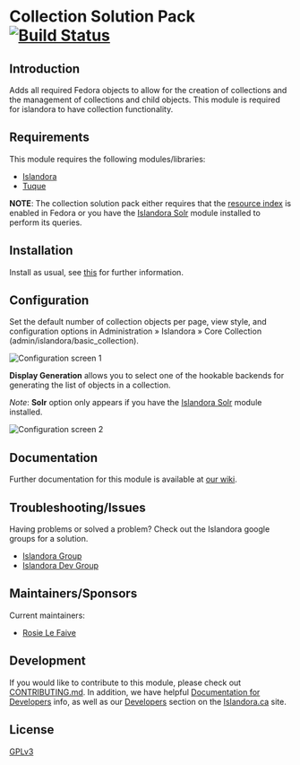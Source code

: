 # Collection Solution Pack [![Build Status](https://travis-ci.org/Islandora/islandora_solution_pack_collection.png?branch=7.x)](https://travis-ci.org/Islandora/islandora_solution_pack_collection)

## Introduction

Adds all required Fedora objects to allow for the creation of collections and the management of collections and child objects.
This module is required for islandora to have collection functionality.

## Requirements

This module requires the following modules/libraries:

* [Islandora](https://github.com/islandora/islandora)
* [Tuque](https://github.com/islandora/tuque)

**NOTE**: The collection solution pack either requires that the [resource index](https://wiki.duraspace.org/display/FEDORA37/Resource+Index) is enabled in Fedora or you have the [Islandora Solr](https://github.com/islandora/islandora_solr_search) module installed to perform its queries.

## Installation

Install as usual, see [this](https://drupal.org/documentation/install/modules-themes/modules-7) for further information.

## Configuration

Set the default number of collection objects per page, view style, and configuration options in Administration » Islandora » Core Collection (admin/islandora/basic_collection).

![Configuration screen 1](https://user-images.githubusercontent.com/2857697/39012304-aefb387a-43d9-11e8-8077-9146dcff2ef5.jpg)

**Display Generation** allows you to select one of the hookable backends for generating the list of objects in a collection. 

_Note_: **Solr** option only appears if you have the [Islandora Solr](https://github.com/islandora/islandora_solr_search) module installed.

![Configuration screen 2](https://user-images.githubusercontent.com/2857697/39012313-b1262678-43d9-11e8-988b-f62c0fb0d5b5.jpg)

## Documentation

Further documentation for this module is available at [our wiki](https://wiki.duraspace.org/display/ISLANDORA/Collection+Solution+Pack).

## Troubleshooting/Issues

Having problems or solved a problem? Check out the Islandora google groups for a solution.

* [Islandora Group](https://groups.google.com/forum/?hl=en&fromgroups#!forum/islandora)
* [Islandora Dev Group](https://groups.google.com/forum/?hl=en&fromgroups#!forum/islandora-dev)

## Maintainers/Sponsors
Current maintainers:

* [Rosie Le Faive](https://github.com/rosiel)

## Development

If you would like to contribute to this module, please check out [CONTRIBUTING.md](CONTRIBUTING.md). In addition, we have helpful [Documentation for Developers](https://github.com/Islandora/islandora/wiki#wiki-documentation-for-developers) info, as well as our [Developers](http://islandora.ca/developers) section on the [Islandora.ca](http://islandora.ca) site.

## License

[GPLv3](http://www.gnu.org/licenses/gpl-3.0.txt)
